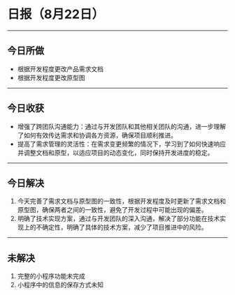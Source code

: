 # 日报（8月22日）
---
## 今日所做
- 根据开发程度更改产品需求文档
- 根据开发程度更改原型图
---
## 今日收获
- 增强了跨团队沟通能力：通过与开发团队和其他相关团队的沟通，进一步理解了如何有效传达需求和协调各方资源，确保项目顺利推进。
- 提高了需求管理的灵活性：在需求变更频繁的情况下，学习到了如何快速响应并调整文档和原型，以适应项目的动态变化，同时保持开发进度的稳定。
---
## 今日解决
1. 今天完善了需求文档与原型图的一致性，根据开发程度及时更新了需求文档和原型图，确保两者之间的一致性，避免了开发过程中可能出现的偏差。
2. 明确了技术实现方案，通过与开发团队的深入沟通，解决了部分功能在技术实现上的不确定性，明确了具体的技术方案，减少了项目推进中的风险。
---
## 未解决
1. 完整的小程序功能未完成
2. 小程序中的信息的保存方式未知

